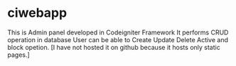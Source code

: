 # ciwebapp
This is Admin panel developed in Codeigniter Framework It performs CRUD operation in database
User can be able to Create Update Delete Active and block opetion. [I have not hosted it on github because it hosts only static pages.]
